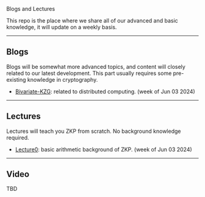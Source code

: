 Blogs and Lectures

This repo is the place where we share all of our advanced and basic knowledge, it will update on a weekly basis.




---
## Blogs
Blogs will be somewhat more advanced topics, and content will closely related to our latest development. This part usually requires some pre-existing knowledge in cryptography.
- [Bivariate-KZG](./bi-kzg.md): related to distributed computing. (week of Jun 03 2024)

---
## Lectures
Lectures will teach you ZKP from scratch. No background knowledge required.
- [Lecture0](./lectures/lecture0.md): basic arithmetic background of ZKP. (week of Jun 03 2024)

---

## Video
TBD
